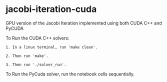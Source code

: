 # jacobi-iteration-cuda
GPU version of the Jacobi Iteration implemented using both CUDA C++ and PyCUDA

To Run the CUDA C++ solvers:

    1. In a linux terminal, run 'make clean'.

    2. Then run 'make'.
    
    3. Then run './solver_run'.

To Run the PyCuda solver, run the notebook cells sequentially.
